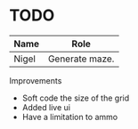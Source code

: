 # TODO

Name | Role
--- | ---
Nigel | Generate maze.

Improvements
- Soft code the size of the grid
- Added live ui
- Have a limitation to ammo
